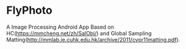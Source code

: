 # FlyPhoto
A Image Processing Android App Based on HC(https://mmcheng.net/zh/SalObj/) 
and Global Sampling Matting(http://mmlab.ie.cuhk.edu.hk/archive/2011/cvpr11matting.pdf).
